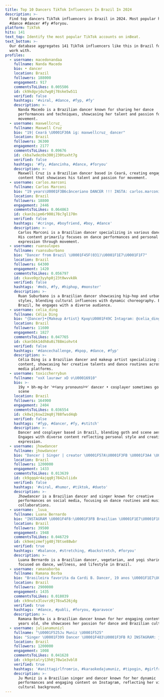 ```yaml
---
title: Top 10 Dancers TikTok Influencers In Brazil In 2024
description: >-
  Find top dancers TikTok influencers in Brazil in 2024. Most popular hashtags:
  #dance #dancer #fy #foryou.
platform: TikTok
hits: 141
text_top: Identify the most popular TikTok accounts on inBeat.
text_bottom: >-
  Our database aggregates 141 TikTok influencers like this in Brazil for you to
  work with.
profiles:
  - username: macedonandaa
    fullname: Nanda Macedo
    bio: • dancer
    location: Brazil
    followers: 188000
    engagement: 917
    commentsToLikes: 0.005506
    id: ck9kdgvjdu7wg0j78ske5w511
    verified: false
    hashtags: '#viral, #dance, #fyp, #fy'
    description: >-
      Nanda Macedo is a Brazilian dancer known for sharing her dance
      performances and techniques, showcasing her talent and passion for
      movement.
  - username: maxwellcruz_
    fullname: Maxwell Cruz
    bio: "19| Ceará \U0001F30A ig: maxwellcruz_ dancer"
    location: Brazil
    followers: 36300
    engagement: 2177
    commentsToLikes: 0.09676
    id: ckba7wdez0x300j230tuxht7g
    verified: false
    hashtags: '#fy, #dancinha, #dance, #foryou'
    description: >-
      Maxwell Cruz is a Brazilian dancer based in Ceará, creating engaging dance
      content that showcases his talent and passion for movement.
  - username: carlos.marconi
    fullname: Carlos Marconi
    bio: "19 years\U0001F3B6cânceriano DANCER !!! INSTA: carlos.marconii"
    location: Brazil
    followers: 18800
    engagement: 2446
    commentsToLikes: 0.064863
    id: ckan3sipm6r900i78c7gl170n
    verified: false
    hashtags: '#cringe, #boyfriend, #boy, #dance'
    description: >-
      Carlos Marconi is a Brazilian dancer specializing in various dance styles.
      His content primarily focuses on dance performances and personal
      expression through movement.
  - username: ruansulopes
    fullname: ruansuburbano
    bio: "Dancer from Brazil \U0001F45F(031)\U0001F1E7\U0001F1F7"
    location: Brazil
    followers: 64300
    engagement: 1420
    commentsToLikes: 0.056797
    id: ckavo9gz3yyhp0j23t0wvvk8k
    verified: false
    hashtags: '#mds, #fy, #hiphop, #monster'
    description: >-
      Ruan Suburbano is a Brazilian dancer showcasing hip-hop and urban dance
      styles, blending cultural influences with dynamic choreography. Based in
      Brazil, he engages with a diverse audience.
  - username: celia_ding
    fullname: Célia Ding
    bio: "{Dancer}•{Makeup Artist} Kpop\U0001F49C Intagram: @celia_ding \U0001F1E7\U0001F1F7\U0001F1E8\U0001F1F3"
    location: Brazil
    followers: 11600
    engagement: 1827
    commentsToLikes: 0.047765
    id: ckan56k14dh8u0i788miohvt4
    verified: false
    hashtags: '#dancechallenge, #kpop, #dance, #fyp'
    description: >-
      Célia Ding is a Brazilian dancer and makeup artist specializing in K-pop
      content, showcasing her creative talents and dance routines across social
      media platforms.
  - username: toxiccherrybun
    fullname: "xxX laurawr xD ✞\U00016910"
    bio: >-
      19y • bh-mg-br ༺any pronouns༻ dancer • cosplayer sometimes goth sometimes
      scene
    location: Brazil
    followers: 164900
    engagement: 2404
    commentsToLikes: 0.036554
    id: ck8w1j6sw22mq0j788fwsd4qb
    verified: false
    hashtags: '#fyp, #dancer, #fy, #stitch'
    description: >-
      Dancer and cosplayer based in Brazil, blending goth and scene aesthetics.
      Engages with diverse content reflecting personal style and creative
      expression.
  - username: jhowdancer
    fullname: jhowdancer
    bio: "Dancer | Singer | creator \U0001F57A\U0001F3FB \U0001F3A4 \U0001F4F2"
    location: Brazil
    followers: 1200000
    engagement: 1433
    commentsToLikes: 0.013639
    id: ck9gqq4r4ajqq0j7842uliidx
    verified: false
    hashtags: '#viral, #humor, #tiktok, #dueto'
    description: >-
      Jhowdancer is a Brazilian dancer and singer known for creative
      performances on social media, focusing on dance routines and musical
      collaborations.
  - username: _luua_
    fullname: Luana Bernardo
    bio: "INSTAGRAM \U0001F4F8☝\U0001F3FB Brazilian \U0001F1E7\U0001F1F7 Dancer\U0001F483\U0001F3FB Vegetarian \U0001F331 Yogi \U0001F9D8\U0001F3FB‍♀️"
    location: Brazil
    followers: 39500
    engagement: 1948
    commentsToLikes: 0.046729
    id: ck9emjzmefjg40j78tse88wbr
    verified: true
    hashtags: '#balance, #stretching, #backstretch, #foryou'
    description: >-
      Luana Bernardo is a Brazilian dancer, vegetarian, and yogi sharing content
      focused on dance, wellness, and lifestyle in Brazil.
  - username: ramanaborba
    fullname: Ramana Borba
    bio: "Brasileira favorita da Cardi B. Dancer, 19 anos \U0001F1E7\U0001F1F7"
    location: Brazil
    followers: 2900000
    engagement: 1435
    commentsToLikes: 0.018039
    id: ck9nutx3lovrz0j78sw526jdg
    verified: true
    hashtags: '#dance, #publi, #foryou, #paravoce'
    description: >-
      Ramana Borba is a Brazilian dancer known for her engaging content. At 19
      years old, she showcases her passion for dance and Brazilian culture.
  - username: julianamunizl
    fullname: "\U0001F525Ju Muniz \U0001F525"
    bio: "Singer \U0001F399 Dancer \U0001F483\U0001F3FB RJ INSTAGRAM: jumunizl \U0001F4F8 \U0001F1E7\U0001F1F7 \U0001F1F5\U0001F1F9 \U0001F90D\U0001F1EE\U0001F1F3"
    location: Brazil
    followers: 1200000
    engagement: 1008
    commentsToLikes: 0.041628
    id: ck9gntalry13h0j78w1e3vbl8
    verified: true
    hashtags: '#anittagirlfromrio, #karaokedajumuniz, #tipogin, #girlfromrio'
    description: >-
      Ju Muniz is a Brazilian singer and dancer known for her dynamic
      performances and engaging content on Instagram, reflecting her vibrant
      cultural background.
---
```


